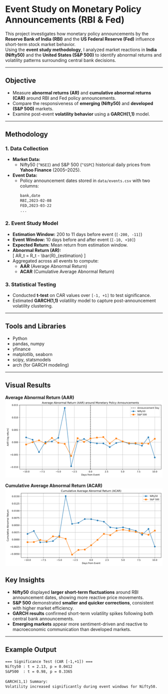 # Event Study on Monetary Policy Announcements (RBI & Fed)

This project investigates how monetary policy announcements by the **Reserve Bank of India (RBI)** and the **US Federal Reserve (Fed)** influence short-term stock market behavior.  
Using the **event study methodology**, I analyzed market reactions in **India (Nifty50)** and the **United States (S&P 500)** to identify abnormal returns and volatility patterns surrounding central bank decisions.

---

## Objective

- Measure **abnormal returns (AR)** and **cumulative abnormal returns (CAR)** around RBI and Fed policy announcements.  
- Compare the responsiveness of **emerging (Nifty50)** and **developed (S&P 500)** markets.  
- Examine post-event **volatility behavior** using a **GARCH(1,1)** model.

---

## Methodology

### 1. Data Collection
- **Market Data:**  
  - Nifty50 (`^NSEI`) and S&P 500 (`^GSPC`) historical daily prices from **Yahoo Finance** (2005–2025).  
- **Event Data:**  
  - Policy announcement dates stored in `data/events.csv` with two columns:  
    ```
    bank,date
    RBI,2023-02-08
    FED,2023-03-22
    ...
    ```

### 2. Event Study Model
- **Estimation Window:** 200 to 11 days before event (`[-200, -11]`)  
- **Event Window:** 10 days before and after event (`[-10, +10]`)  
- **Expected Return:** Mean return from estimation window.  
- **Abnormal Return (AR):**  
  \[
  AR_t = R_t - \bar{R}_{estimation}
  \]  
- Aggregated across all events to compute:
  - **AAR** (Average Abnormal Return)
  - **ACAR** (Cumulative Average Abnormal Return)

### 3. Statistical Testing
- Conducted **t-test** on CAR values over `[-1, +1]` to test significance.  
- Estimated **GARCH(1,1)** volatility model to capture post-announcement volatility clustering.

---

##  Tools and Libraries

- Python  
- pandas, numpy  
- yfinance  
- matplotlib, seaborn  
- scipy, statsmodels  
- arch (for GARCH modeling)

---

##  Visual Results

**Average Abnormal Return (AAR)**  
![AAR Plot](https://github.com/partth123/Event-Study-Monetary-Policy/blob/main/Results/aar_plot_2025-10-30_15-01-41.png)

**Cumulative Average Abnormal Return (ACAR)**  
![ACAR Plot](https://github.com/partth123/Event-Study-Monetary-Policy/blob/main/Results/acar_plot_2025-10-30_15-02-08.png)

##  Key Insights

- **Nifty50** displayed **larger short-term fluctuations** around RBI announcement dates, showing more reactive price movements.  
- **S&P 500** demonstrated **smaller and quicker corrections**, consistent with higher market efficiency.  
- **GARCH results** confirmed short-term volatility spikes following both central bank announcements.  
- **Emerging markets** appear more sentiment-driven and reactive to macroeconomic communication than developed markets.

---

##  Example Output

```text
=== Significance Test (CAR [-1,+1]) ===
Nifty50 : t = 2.13, p = 0.0412
S&P500  : t = 0.98, p = 0.3365

GARCH(1,1) Summary:
Volatility increased significantly during event windows for Nifty50.

